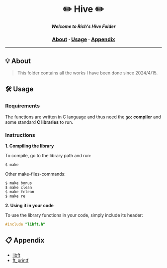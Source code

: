 <h1 align="center">
	✏️ Hive ✏️
</h1>

<p align="center">
	<b><i>Welcome to Rich's Hive Folder</i></b><br>
</p>

<!-- <p align="center">
	<img alt="GitHub code size in bytes" src="https://img.shields.io/github/languages/code-size/surfi89/ft_printf?color=lightblue" />
	<img alt="Number of lines of code" src="https://img.shields.io/tokei/lines/github/surfi89/ft_printf?color=critical" />
	<img alt="Code language count" src="https://img.shields.io/github/languages/count/surfi89/ft_printf?color=yellow" />
	<img alt="GitHub top language" src="https://img.shields.io/github/languages/top/surfi89/ft_printf?color=blue" />
	<img alt="GitHub last commit" src="https://img.shields.io/github/last-commit/surfi89/ft_printf?color=green" />
</p> -->

<h3 align="center">
	<a href="#%EF%B8%8F-about">About</a>
	<span> · </span>
	<a href="#%EF%B8%8F-usage">Usage</a>
	<span> · </span>
	<a href="#-testing">Appendix</a>
</h3>

---

## 💡 About

> This folder contains all the works I have been done since 2024/4/15.

## 🛠️ Usage

### Requirements

The functions are written in C language and thus need the **`gcc` compiler** and some standard **C libraries** to run.

### Instructions

**1. Compiling the library**

To compile, go to the library path and run:

```shell
$ make
```

Other make-files-commands:
```shell
$ make bonus 
$ make clean 
$ make fclean
$ make re 
```
**2. Using it in your code**

To use the library functions in your code, simply include its header:

```C
#include "libft.h"
```

<!-- ## 📋 Testing

You can use this third party tester to fully test the project: -->

<!-- * [Tripouille/printfTester](https://github.com/Tripouille/printfTester) -->

## 📋 Appendix

- [libft](https://github.com/LeeRichi/Hive/blob/master/libft_github/READM.md)
- [ft_printf](https://github.com/LeeRichi/Hive/tree/master/libftprintf_github)